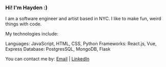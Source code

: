 ### Hi! I'm Hayden :)

I am a software engineer and artist based in NYC. I like to make fun, weird things with code.

My technologies include:

Languages: JavaScript, HTML, CSS, Python
Frameworks: React.js, Vue, Express
Database: PostgresSQL, MongoDB, Flask

You can contact me by: [Email](anderson.hayden@gmail.com) | [LinkedIn](https://www.linkedin.com/in/hayden-anderson-909)

<!--
**hayden707/hayden707** is a ✨ _special_ ✨ repository because its `README.md` (this file) appears on your GitHub profile.

Here are some ideas to get you started:

- 🔭 I’m currently working on ...
- 🌱 I’m currently learning ...
- 👯 I’m looking to collaborate on ...
- 🤔 I’m looking for help with ...
- 💬 Ask me about ...
- 📫 How to reach me: ...
- 😄 Pronouns: ...
- ⚡ Fun fact: ...
-->
